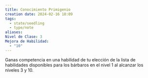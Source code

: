 ```yaml
---
title: Conocimiento Primigenio
creation date: 2024-02-16 18:09
tags:
  - state/seedling
  - type/note
aliases: 
Nivel de Clase: 3
Mejora de Habilidad:
  - "10"
---
```

Ganas competencia en una habilidad de tu elección de la lista de habilidades disponibles para los
bárbaros en el nivel 1 al alcanzar los niveles 3 y 10.
